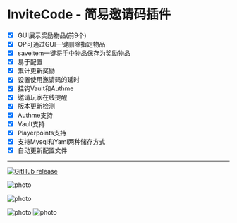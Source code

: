 # InviteCode - 简易邀请码插件
 - [x] GUI展示奖励物品(前9个)
 - [x] OP可通过GUI一键删除指定物品
 - [x] saveitem一键将手中物品保存为奖励物品
 - [x] 易于配置
 - [x] 累计更新奖励 
 - [x] 设置使用邀请码的延时
 - [x] 挂钩Vault和Authme
 - [x] 邀请玩家在线提醒
 - [x] 版本更新检测
 - [x] Authme支持
 - [x] Vault支持
 - [x] Playerpoints支持
 - [x] 支持Mysql和Yaml两种储存方式
 - [x] 自动更新配置文件
***
<p align="center">

[![GitHub release](https://img.shields.io/github/v/release/LovesAsuna/InviteCode?label=RELEASE&logo=ionic)](https://www.mcbbs.net/thread-916058-1-1.html)

![photo](https://upload.cc/i1/2019/09/28/tcXExd.png)

![photo](https://upload.cc/i1/2019/09/28/KVS8RU.png)

![photo](https://upload.cc/i1/2019/09/28/UcC2Ss.png)
![photo](https://upload.cc/i1/2019/10/13/T1igtF.png)
</p>